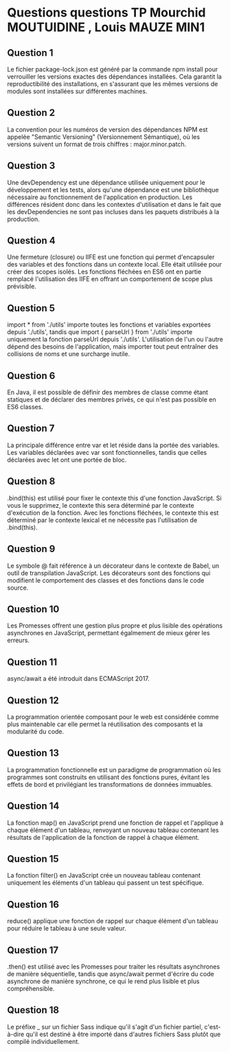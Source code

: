 # Questions questions TP Mourchid MOUTUIDINE , Louis MAUZE MIN1

## Question 1

Le fichier package-lock.json est généré par la commande npm install pour verrouiller les versions exactes des dépendances installées. Cela garantit la reproductibilité des installations, en s'assurant que les mêmes versions de modules sont installées sur différentes machines.

## Question 2

La convention pour les numéros de version des dépendances NPM est appelée "Semantic Versioning" (Versionnement Sémantique), où les versions suivent un format de trois chiffres : major.minor.patch.

## Question 3

Une devDependency est une dépendance utilisée uniquement pour le développement et les tests, alors qu'une dépendance est une bibliothèque nécessaire au fonctionnement de l'application en production. Les différences résident donc dans les contextes d'utilisation et dans le fait que les devDependencies ne sont pas incluses dans les paquets distribués à la production.

## Question 4

Une fermeture (closure) ou IIFE est une fonction qui permet d'encapsuler des variables et des fonctions dans un contexte local. Elle était utilisée pour créer des scopes isolés. Les fonctions fléchées en ES6 ont en partie remplacé l'utilisation des IIFE en offrant un comportement de scope plus prévisible.

## Question 5

import * from './utils' importe toutes les fonctions et variables exportées depuis './utils', tandis que import { parseUrl } from './utils' importe uniquement la fonction parseUrl depuis './utils'. L'utilisation de l'un ou l'autre dépend des besoins de l'application, mais importer tout peut entraîner des collisions de noms et une surcharge inutile.

## Question 6

En Java, il est possible de définir des membres de classe comme étant statiques et de déclarer des membres privés, ce qui n'est pas possible en ES6 classes.

## Question 7

La principale différence entre var et let réside dans la portée des variables. Les variables déclarées avec var sont fonctionnelles, tandis que celles déclarées avec let ont une portée de bloc.

## Question 8

.bind(this) est utilisé pour fixer le contexte this d'une fonction JavaScript. Si vous le supprimez, le contexte this sera déterminé par le contexte d'exécution de la fonction. Avec les fonctions fléchées, le contexte this est déterminé par le contexte lexical et ne nécessite pas l'utilisation de .bind(this).

## Question 9

Le symbole @ fait référence à un décorateur dans le contexte de Babel, un outil de transpilation JavaScript. Les décorateurs sont des fonctions qui modifient le comportement des classes et des fonctions dans le code source.

## Question 10

Les Promesses offrent une gestion plus propre et plus lisible des opérations asynchrones en JavaScript, permettant égalmement de mieux gérer les erreurs.

## Question 11

async/await a été introduit dans ECMAScript 2017.

## Question 12

La programmation orientée composant pour le web est considérée comme plus maintenable car elle permet la réutilisation des composants et la modularité du code.

## Question 13

La programmation fonctionnelle est un paradigme de programmation où les programmes sont construits en utilisant des fonctions pures, évitant les effets de bord et privilégiant les transformations de données immuables.

## Question 14

La fonction map() en JavaScript prend une fonction de rappel et l'applique à chaque élément d'un tableau, renvoyant un nouveau tableau contenant les résultats de l'application de la fonction de rappel à chaque élément.

## Question 15

La fonction filter() en JavaScript crée un nouveau tableau contenant uniquement les éléments d'un tableau qui passent un test spécifique. 

## Question 16

reduce() applique une fonction de rappel sur chaque élément d'un tableau pour réduire le tableau à une seule valeur.

## Question 17

.then() est utilisé avec les Promesses pour traiter les résultats asynchrones de manière séquentielle, tandis que async/await permet d'écrire du code asynchrone de manière synchrone, ce qui le rend plus lisible et plus compréhensible.

## Question 18

Le préfixe _ sur un fichier Sass indique qu'il s'agit d'un fichier partiel, c'est-à-dire qu'il est destiné à être importé dans d'autres fichiers Sass plutôt que compilé individuellement.
